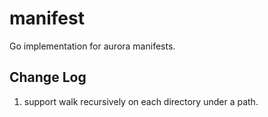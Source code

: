 # manifest

Go implementation for aurora manifests.

## Change Log

1. support walk recursively on each directory under a path.
